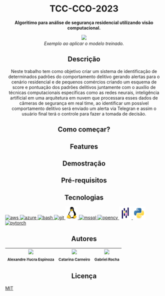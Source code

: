 <div align="center">
  <h1>TCC-CCO-2023</h1>
  <p>
  <strong>Algoritimo para análise de segurança residencial utilizando visão computacional.</strong>  
  </p>
  <p align="center">
  <img src="IMAGES/y2meta.gif" width="500"><br/>
  <i>Exemplo ao aplicar o modelo treinado.</i>
</p>
</div>

## <div align="center">Descrição</div>

<p align="center">Neste trabalho tem como objetivo criar um sistema de identificação de determinados padrões do comportamento delitivo gerando alertas para o cenário residencial e de pequenos comércios criando um esquema de score e pontuação dos padrões delitivos juntamente com o auxílio de técnicas computacionais especificas como as redes neurais, inteligência artificial em uma arquitetura em nuvem que processara esses dados de câmeras de segurança em real time,  ao identificar um possível comportamento delitivo será enviado um alerta via Telegran e assim o usuário final terá o controle para fazer a tomada de decisão.</p>

## <div align="center">Como começar?</div>

## <div align="center">Features</div>

## <div align="center">Demostração</div>

## <div align="center">Pré-requisitos</div>

## <div align="center">Tecnologias</div>

<p align="left"> 
  <a href="https://aws.amazon.com" target="_blank" rel="noreferrer"> <img src="https://cdn.jsdelivr.net/gh/devicons/devicon/icons/amazonwebservices/amazonwebservices-plain-wordmark.svg" alt="aws" width="40" height="40"/> </a> 
  <a href="https://azure.microsoft.com/en-in/" target="_blank" rel="noreferrer"> <img src="https://www.vectorlogo.zone/logos/microsoft_azure/microsoft_azure-icon.svg" alt="azure" width="40" height="40"/> </a> 
  <a href="https://www.gnu.org/software/bash/" target="_blank" rel="noreferrer"> <img src="https://www.vectorlogo.zone/logos/gnu_bash/gnu_bash-icon.svg" alt="bash" width="40" height="40"/> </a> 
  <a href="https://git-scm.com/" target="_blank" rel="noreferrer"> <img src="https://www.vectorlogo.zone/logos/git-scm/git-scm-icon.svg" alt="git" width="40" height="40"/> </a> 
  <a href="https://www.linux.org/" target="_blank" rel="noreferrer"> <img src="https://raw.githubusercontent.com/devicons/devicon/master/icons/linux/linux-original.svg" alt="linux" width="40" height="40"/> </a> 
  <a href="https://www.microsoft.com/en-us/sql-server" target="_blank" rel="noreferrer"> <img src="https://www.svgrepo.com/show/303229/microsoft-sql-server-logo.svg" alt="mssql" width="40" height="40"/> </a> 
  <a href="https://opencv.org/" target="_blank" rel="noreferrer"> <img src="https://www.vectorlogo.zone/logos/opencv/opencv-icon.svg" alt="opencv" width="40" height="40"/> </a> 
  <a href="https://pandas.pydata.org/" target="_blank" rel="noreferrer"> <img src="https://raw.githubusercontent.com/devicons/devicon/2ae2a900d2f041da66e950e4d48052658d850630/icons/pandas/pandas-original.svg" alt="pandas" width="40" height="40"/> </a> 
  <a href="https://www.python.org" target="_blank" rel="noreferrer"> <img src="https://raw.githubusercontent.com/devicons/devicon/master/icons/python/python-original.svg" alt="python" width="40" height="40"/> </a> 
  <a href="https://pytorch.org/" target="_blank" rel="noreferrer"> <img src="https://www.vectorlogo.zone/logos/pytorch/pytorch-icon.svg" alt="pytorch" width="40" height="40"/> </a> 
</p>


## <div align="center">Autores</div>

| [<img loading="lazy" src="https://avatars.githubusercontent.com/u/52496574?v=4" width=115><br><sub>Alexandre Yucra Espinoza</sub>](https://github.com/aleyucra74) |  [<img loading="lazy" src="https://avatars.githubusercontent.com/u/61799757?v=4" width=115><br><sub>Catarina Carneiro</sub>](https://github.com/Catarina-Carneiro) |  [<img loading="lazy" src="https://avatars.githubusercontent.com/u/61800445?v=4" width=115><br><sub>Gabriel Rocha</sub>](https://github.com/Gabriel-R-Pontes) |
| :---: | :---: | :---: |

## <div align="center">Licença</div>
[MIT](https://mit-license.org/)


